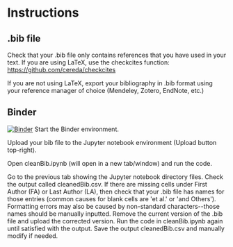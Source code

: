# Instructions

## .bib file
Check that your .bib file only contains references that you have used in your text. If you are using LaTeX, use the checkcites function: https://github.com/cereda/checkcites

If you are not using LaTeX, export your bibliography in .bib format using your reference manager of choice (Mendeley, Zotero, EndNote, etc.)

## Binder
[![Binder](https://mybinder.org/badge_logo.svg)](https://mybinder.org/v2/gh/dalejn/cleanBib/master)
Start the Binder environment.

Upload your bib file to the Jupyter notebook environment (Upload button top-right).

Open cleanBib.ipynb (will open in a new tab/window) and run the code.

Go to the previous tab showing the Jupyter notebook directory files. Check the output called cleanedBib.csv. If there are missing cells under First Author (FA) or Last Author (LA), then check that your .bib file has names for those entries (common causes for blank cells are 'et al.' or 'and Others'). Formatting errors may also be caused by non-standard characters--those names should be  manually inputted. Remove the current version of the .bib file and upload the corrected version. Run the code in cleanBib.ipynb again until satisfied with the output. Save the output cleanedBib.csv and manually modify if needed.